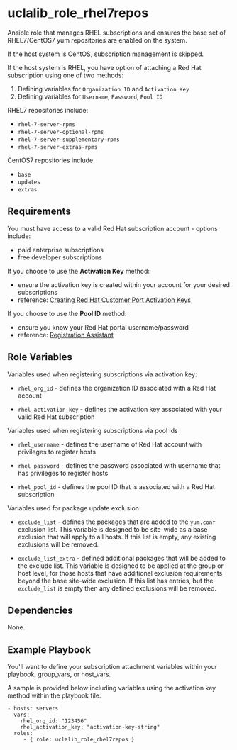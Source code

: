 uclalib_role_rhel7repos
=========

Ansible role that manages RHEL subscriptions and ensures the base set of RHEL7/CentOS7 yum repositories are enabled on the system.

If the host system is CentOS, subscription management is skipped.

If the host system is RHEL, you have option of attaching a Red Hat subscription using one of two methods:

1. Defining variables for `Organization ID` and `Activation Key`
2. Defining variables for `Username`, `Password`, `Pool ID`

RHEL7 repositories include:

* `rhel-7-server-rpms`
* `rhel-7-server-optional-rpms`
* `rhel-7-server-supplementary-rpms`
* `rhel-7-server-extras-rpms`

CentOS7 repositories include:
* `base`
* `updates`
* `extras`

Requirements
------------

You must have access to a valid Red Hat subscription account - options include:

* paid enterprise subscriptions
* free developer subscriptions

If you choose to use the **Activation Key** method:
* ensure the activation key is created within your account for your desired subscriptions
* reference: [Creating Red Hat Customer Port Activation Keys](https://red.ht/1TIdD2a)

If you choose to use the **Pool ID** method:
* ensure you know your Red Hat portal username/password
* reference: [Registration Assistant](https://red.ht/2wMB4ma)

Role Variables
--------------

Variables used when registering subscriptions via activation key:
* `rhel_org_id` - defines the organization ID associated with a Red Hat account

* `rhel_activation_key` - defines the activation key associated with your valid Red Hat subscription

Variables used when registering subscriptions via pool ids
* `rhel_username` - defines the username of Red Hat account with privileges to register hosts

* `rhel_password` - defines the password associated with username that has privileges to register hosts

* `rhel_pool_id` - defines the pool ID that is associated with a Red Hat subscription

Variables used for package update exclusion 
* `exclude_list` - defines the packages that are added to the `yum.conf` exclusion list. This variable is designed to be site-wide as a base exclusion that will apply to all hosts. If this list is empty, any existing exclusions will be removed.

* `exclude_list_extra` - defined additional packages that will be added to the exclude list. This variable is designed to be applied at the group or host level, for those hosts that have additional exclusion requirements beyond the base site-wide exclusion. If this list has entries, but the `exclude_list` is empty then any defined exclusions will be removed.

Dependencies
------------

None.

Example Playbook
----------------

You'll want to define your subscription attachment variables within your playbook, group_vars, or host_vars.

A sample is provided below including variables using the activation key method within the playbook file:

    - hosts: servers
      vars:
        rhel_org_id: "123456"
        rhel_activation_key: "activation-key-string"
      roles:
         - { role: uclalib_role_rhel7repos }
